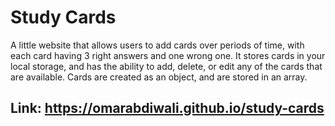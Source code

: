 # Study Cards

A little website that allows users to add cards over periods of time, with each card having 3 right answers and one wrong one.
It stores cards in your local storage, and has the ability to add, delete, or edit any of the cards that are available. Cards are 
created as an object, and are stored in an array.


## Link: https://omarabdiwali.github.io/study-cards
